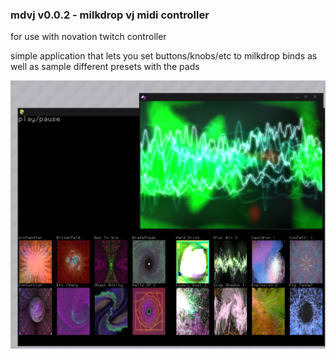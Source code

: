 ### mdvj v0.0.2 - milkdrop vj midi controller


for use with novation twitch controller

simple application that lets you set buttons/knobs/etc to milkdrop binds as well as sample different presets with the pads

![here's what it looks like](https://raw.githubusercontent.com/pussinboot/mdvj/master/preview.PNG)
